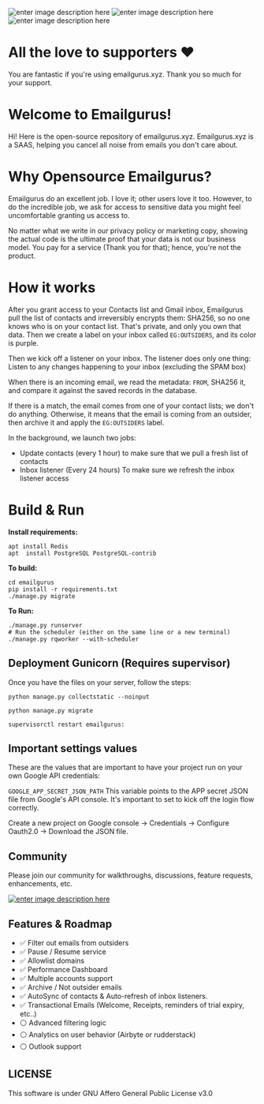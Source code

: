 ![enter image description here](https://img.shields.io/badge/PostgreSQL-316192?style=for-the-badge&logo=postgresql&logoColor=white)
![enter image description here](https://img.shields.io/badge/Django-092E20?style=for-the-badge&logo=django&logoColor=green)
![enter image description here](https://img.shields.io/badge/redis-CC0000.svg?&style=for-the-badge&logo=redis&logoColor=white)
# All the love to supporters ❤️
You are fantastic if you're using emailgurus.xyz. Thank you so much for your support. 

# Welcome to Emailgurus!
Hi! Here is the open-source repository of emailgurus.xyz. 
Emailgurus.xyz is a SAAS, helping you cancel all noise from emails you don't care about. 

# Why Opensource Emailgurus?
Emailgurus do an excellent job. I love it; other users love it too. 
However, to do the incredible job, we ask for access to sensitive data you might feel uncomfortable granting us access to. 

No matter what we write in our privacy policy or marketing copy, showing the actual code is the ultimate proof that your data is not our business model. You pay for a service (Thank you for that); hence, you're not the product. 


# How it works

After you grant access to your Contacts list and Gmail inbox, Emailgurus pull the list of contacts and irreversibly encrypts them: SHA256, so no one knows who is on your contact list. That's private, and only you own that data.
Then we create a label on your inbox called `EG:OUTSIDERS`, and its color is purple.  

Then we kick off a listener on your inbox. The listener does only one thing: Listen to any changes happening to your inbox (excluding the SPAM box) 

When there is an incoming email, we read the metadata: `FROM`, SHA256 it, and compare it against the saved records in the database. 

If there is a match, the email comes from one of your contact lists; we don't do anything. Otherwise, it means that the email is coming from an outsider, then archive it and apply the `EG:OUTSIDERS` label. 

In the background, we launch two jobs: 
- Update contacts (every 1 hour) to make sure that we pull a fresh list of contacts
- Inbox listener (Every 24 hours) To make sure we refresh the inbox listener access


# Build & Run

**Install requirements:** 

    apt install Redis
    apt  install PostgreSQL PostgreSQL-contrib

**To build:** 
```
cd emailgurus
pip install -r requirements.txt
./manage.py migrate
```
**To Run:** 
```
./manage.py runserver 
# Run the scheduler (either on the same line or a new terminal)
./manage.py rqworker --with-scheduler
```

## Deployment Gunicorn (Requires supervisor)
Once you have the files on your server, follow the steps: 
```
python manage.py collectstatic --noinput

python manage.py migrate

supervisorctl restart emailgurus:
```

## Important settings values
These are the values that are important to have your project run on your own Google API credentials: 

`GOOGLE_APP_SECRET_JSON_PATH` 
This variable points to the APP secret JSON file from Google's API console. 
It's important to set to kick off the login flow correctly. 


Create a new project on Google console -> Credentials -> Configure Oauth2.0 -> Download the JSON file. 



## Community
Please join our community for walkthroughs, discussions, feature requests, enhancements, etc. 

[![enter image description here](https://img.shields.io/badge/Slack-4A154B?style=for-the-badge&logo=slack&logoColor=white)](https://emailgurus.slack.com)
## Features & Roadmap 

- ✅ Filter out emails from outsiders 
- ✅ Pause / Resume service 
- ✅ Allowlist domains 
- ✅ Performance Dashboard 
- ✅ Multiple accounts support 
- ✅ Archive / Not outsider emails 
- ✅ AutoSync of contacts & Auto-refresh of inbox listeners. 
- ✅ Transactional Emails (Welcome, Receipts, reminders of trial expiry, etc..)
- ⚪️ Advanced filtering logic 
- ⚪️ Analytics on user behavior (Airbyte or rudderstack)
- ⚪️ Outlook support 


## LICENSE
This software is under GNU Affero General Public License v3.0
